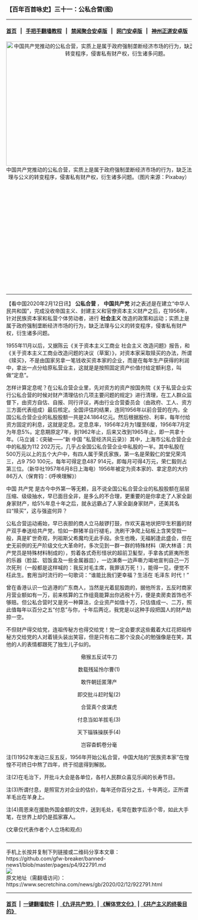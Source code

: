 ### 【百年百首咏史】三十一：公私合营(图)
------------------------

#### [首页](https://github.com/gfw-breaker/banned-news1/blob/master/README.md) &nbsp;&nbsp;|&nbsp;&nbsp; [手把手翻墙教程](https://github.com/gfw-breaker/guides/wiki) &nbsp;&nbsp;|&nbsp;&nbsp; [禁闻聚合安卓版](https://github.com/gfw-breaker/bn-android) &nbsp;&nbsp;|&nbsp;&nbsp; [网门安卓版](https://github.com/oGate2/oGate) &nbsp;&nbsp;|&nbsp;&nbsp; [神州正道安卓版](https://github.com/SzzdOgate/update) 



<div class="article_right" style="fone-color:#000">
 <p style="text-align: center;">
  <img alt="中国共产党推动的公私合营，实质上是属于政府强制垄断经济市场的行为，缺乏法理与公义的转变程序，侵害私有财产权，衍生诸多问题。" src="https://img3.secretchina.com/pic/2020/2-8/p2622491a759769693-ss.jpg" style="height:337px; width:600px"/>
  <br>
   中国共产党推动的公私合营，实质上是属于政府强制垄断经济市场的行为，缺乏法理与公义的转变程序，侵害私有财产权，衍生诸多问题。（图片来源：Pixabay）
   <span id="hideid" name="hideid" style="color:red;display:none;">
    <span href="https://www.secretchina.com">
    </span>
   </span>
  </br>
 </p>
 <div id="txt-mid1-t21-2017">
  <ins class="adsbygoogle" data-ad-client="ca-pub-1276641434651360" data-ad-slot="2451032099" style="display:inline-block;width:336px;height:280px">
  </ins>
  

---


  </div>
 </div>
 <p>
  【看中国2020年2月12日讯】
  <strong>
   <span href="https://www.secretchina.com/news/gb/tag/公私合营" target="_blank">
    公私合营
   </span>
  </strong>
  ，
  <strong>
   中国共产党
  </strong>
  对之表述是在建立“中华人民共和国”，完成没收帝国主义、封建主义和官僚资本主义财产之后，在1956年，针对民族资本家和私营个体劳动者，进行
  <strong>
   社会主义
  </strong>
  改造的政策和运动；实质上是属于政府强制垄断经济市场的行为，缺乏法理与公义的转变程序，侵害私有财产权，衍生诸多问题。
  <span id="hideid" name="hideid" style="color:red;display:none;">
   <span href="https://www.secretchina.com">
   </span>
  </span>
 </p>
 <p>
  1955年11月以后，又据陈云《关于资本主义工商业
  <span href="https://www.secretchina.com/news/gb/tag/社会主义" target="_blank">
   社会主义
  </span>
  改造问题》报告，和《关于资本主义工商业改造问题的决议（草案）》，对资本家采取赎买的办法，所谓《赎买》，不是由国家另拿一笔钱收买资本家的企业，而是在每年生产获得的利润中，拿出一点分给原私营业主，这就是是按照固定资产价值付给定额利息，叫做“定息”。
 </p>
 <p>
  怎样计算定息呢？在公私合营企业里，先对资方的资产按国务院《关于私营企业实行公私合营的时候对财产清理估价几项主要问题的规定》进行清理，在工人群众监督下，由资方自估、自报、同行评议，再由行业合营委员会（由政府、工人、资方三方面代表组成）最后核定。全国评估的结果，连同1956年以前合营的在内，全国公私合营企业的私股股额一共是24.1864亿元。然后根据股份、利率，每年付给资方固定的利息，这就是定息。定息息率，1956年2月为1厘至6厘，1956年7月定为年息5%。定息期原定7年，到1962年止，后来又改到1965年止，即一共拿十年。（马立诚：《突破——“新
  <span href="https://www.secretchina.com/news/gb/tag/中国" target="_blank">
   中国
  </span>
  ”私营经济风云录》）其中，上海市公私合营企业中的私股为112 202万元，几乎占全国公私合营企业中私股的一半。其中私股在500万元以上的五个大户中，有四人属于荣氏家族，第一名是荣毅仁的堂兄荣鸿三，占9 750 100元，每年可得定息487 914元，即每月可得4万元，荣仁毅则占第三位。（新华社1957年6月8日上海电）1956年被定为资本家的、拿定息的大约86万人（保育钧：《呼唤理解》）
 </p>
 <p>
  中国
  <span href="https://www.secretchina.com/news/gb/tag/共产党" target="_blank">
   共产党
  </span>
  是古今中外第一等无赖，且不说全国公私合营企业的私股股额在层层压缩、级级抽水，早已面目全非，是多么的不合理，更重要的是你拿走了人家全副身家财产，给5%年息十年之后，就永远霸占了人家全副身家财产，还美其名曰“赎买”，这与强盗何异？
 </p>
 <p>
  公私合营运动甫始，早已丧胆的商人立马敲锣打鼓，作欢天喜地状把毕生积蓄的财产双手奉送给共产党，恰如一群猪羊自行褪毛，洗刷干净爬上砧板上含笑受戮一般，真是旷世奇观，列祖斯父希魔均无此手段。余生也晚，无福躬逢此盛会，但在史无前例的无产阶级文化大革命时，多次见到一群一群的特殊材料（斯大林语：共产党员是特殊材料制成的），剪着各式奇形怪状的超前卫髪型，手拿各式匪夷所思的乐器（脸盆、铝饭盒及一些金属器皿），一边演奏一边声嘶力竭地宣判自己一万次死刑（一般都是这样喊的：我反对毛主席，我罪该万死！），能得一见，便觉不枉此生。套用当时流行的一句歌词：“谁能比我们更幸福？生活在
  <span href="https://www.secretchina.com/news/gb/tag/毛泽东" target="_blank">
   毛泽东
  </span>
  时代！”
 </p>
 <p>
  曾在香港认识一位逃港的广东商人，当然是光着屁股跑的，据他所言，五反时商家月营业额如有一万，前来核算的工作组竟能算出你逃税十万，便是卖房卖首饰也不够赔。但公私合营时又是另一种算法，企业资产如值十万，只估值成一、二万，照此值每年以百分之五“付息”与你，十年后两讫，我党是以这种手段把国人的财产劫掠一空。
 </p>
 <p>
  不但财产得交给党，连祖传秘方也得交给党！党一定会要求这些戴着大红花把祖传秘方交给党的人对着镜头装出笑容，但是只有右二那个没良心的勉强像是在笑，其他的人的表情都跟死了独生儿子似的。
 </p>
 <p style="text-align: center;">
  儆猴五反试牛刀
 </p>
 <p style="text-align: center;">
  数载残延怜尔曹(1)
 </p>
 <p style="text-align: center;">
  敢忤朝廷匿薄产
 </p>
 <p style="text-align: center;">
  即交批斗赶时髦(2)
 </p>
 <center>
  <div style="max-width: 632px;height:180px; display: none; text-align: center; margin: 0 auto; overflow: hidden;overflow-x: hidden;">
   <div id="taboola-midarticle-thumbnails" style="max-width: 632px;height:180px;overflow: hidden;overflow-x: hidden;">
   </div>
  </div>
  <div>
   <ins class="adsbygoogle" data-ad-client="ca-pub-1276641434651360" data-ad-format="fluid" data-ad-layout="in-article" data-ad-slot="5164544770" style="display:block; text-align:center;">
   </ins>
  </div>
 </center>
 <p style="text-align: center;">
  合营真个皮谋虎
 </p>
 <p style="text-align: center;">
  付息当如羊拔毛(3)
 </p>
 <p style="text-align: center;">
  天下锱铢操朕手(4)
 </p>
 <p style="text-align: center;">
  岂容杳鹤卷分毫
 </p>
 <p>
 </p>
 <p>
  注(1)1952年发动三反五反，1956年开始公私合营，中国大陆的“民族资本家”在惶惶不可终日中熬了四年，终于彻底得到解脱。
 </p>
 <p>
  注(2)在毛治下，开批斗大会是各单位，各村人民群众喜见乐闻的长寿节目。
 </p>
 <p>
  注(3)所谓付息，是照官方对企业的估价，每年还你百分之五，十年两讫，正所谓羊毛出在羊身上。
 </p>
 <p>
  注(4)周恩来在援助外国金额的文件，送到毛处，毛常在数字后添个零，如此大手笔，在世界上却仍是孤家寡人。
 </p>
 (文章仅代表作者个人立场和观点)
 <center>
  <div>
   <div id="txt-mid2-t22-2017" style="display: block;  max-height: 351px;  overflow: hidden;">
    <div id="SC-21xxx">
    </div>
    <ins class="adsbygoogle" data-ad-client="ca-pub-1276641434651360" data-ad-format="auto" data-ad-slot="4301710469" data-full-width-responsive="true" style="display:block">
    </ins>
   </div>
  </div>
 </center>
 <div style="padding-top:12px;">
 </div>
</div>

<hr/>
手机上长按并复制下列链接或二维码分享本文章：<br/>
https://github.com/gfw-breaker/banned-news1/blob/master/pages/p4/922791.md <br/>
<a href='https://github.com/gfw-breaker/banned-news1/blob/master/pages/p4/922791.md'><img src='https://github.com/gfw-breaker/banned-news1/blob/master/pages/p4/922791.md.png'/></a> <br/>
原文地址（需翻墙访问）：https://www.secretchina.com/news/gb/2020/02/12/922791.html


------------------------
#### [首页](https://github.com/gfw-breaker/banned-news1/blob/master/README.md) &nbsp;|&nbsp; [一键翻墙软件](https://github.com/gfw-breaker/nogfw/blob/master/README.md) &nbsp;| [《九评共产党》](https://github.com/gfw-breaker/9ping.md/blob/master/README.md#九评之一评共产党是什么) | [《解体党文化》](https://github.com/gfw-breaker/jtdwh.md/blob/master/README.md) | [《共产主义的终极目的》](https://github.com/gfw-breaker/gczydzjmd.md/blob/master/README.md)


<img src='http://gfw-breaker.win/banned-news/pages/p4/922791.md' width='0px' height='0px'/>